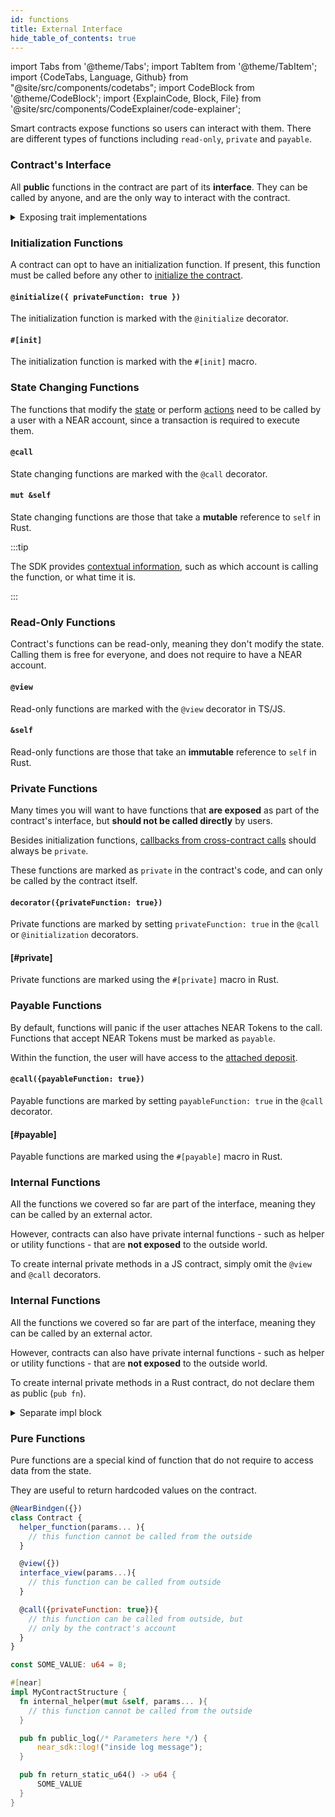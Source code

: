 ```yaml
---
id: functions
title: External Interface
hide_table_of_contents: true
---
```


import Tabs from '@theme/Tabs';
import TabItem from '@theme/TabItem';
import {CodeTabs, Language, Github} from "@site/src/components/codetabs";
import CodeBlock from '@theme/CodeBlock';
import {ExplainCode, Block, File} from '@site/src/components/CodeExplainer/code-explainer';

Smart contracts expose functions so users can interact with them. There are different types of functions including `read-only`, `private` and `payable`.

<ExplainCode languages="js,rust">

<Block highlights='{"js": "16-20,23-42,45-50,53-55,58-60", "rust": "24-34,37-62,64-75,77-79,81-83"}' fname="auction">

### Contract's Interface

All **public** functions in the contract are part of its **interface**. They can be called by anyone, and are the only way to interact with the contract.

</Block>

<Block highlights='{"rust": ""}' fname="auction" type='details'>

<details>
<summary> Exposing trait implementations </summary>

Functions can also be exposed through trait implementations. This can be useful if implementing a shared interface or standard for a contract. This code generation is handled very similarly to basic `pub` functions, but the `#[near]` macro only needs to be attached to the trait implementation, not the trait itself:

```rust
pub trait MyTrait {
    fn trait_method(&mut self);
}

#[near]
impl MyTrait for MyContractStructure {
    fn trait_method(&mut self) {
        // .. method logic here
    }
}
```
</details>

</Block>

<Block highlights='{"js":"15-20", "rust": "22-34"}' fname="auction">

### Initialization Functions
A contract can opt to have an initialization function. If present, this function must be called before any other to [initialize the contract](./storage.md).

</Block>

<Block highlights='{"js": "15"}' fname="auction">

#### `@initialize({ privateFunction: true })`
The initialization function is marked with the `@initialize` decorator.

</Block>

<Block highlights='{"rust": "22"}' fname="auction">

#### `#[init]`
The initialization function is marked with the `#[init]` macro.

</Block>

<Block highlights='{"js":"22-42,44-50", "rust": "37-62,64-75"}' fname="auction">

### State Changing Functions
The functions that modify the [state](./storage.md) or perform [actions](./actions.md) need to be called by a user with a NEAR account, since a transaction is required to execute them.

</Block>

<Block highlights='{"js": "22,44"}' fname="auction">

#### `@call`
State changing functions are marked with the `@call` decorator.

</Block>

<Block highlights='{"rust": "37,64"}' fname="auction">

#### `mut &self`
State changing functions are those that take a **mutable** reference to `self` in Rust.

</Block>

<Block highlights='{"js": "25,28,29", "rust": "40,45,46"}' fname="auction" type='info'>

:::tip

The SDK provides [contextual information](./environment.md), such as which account is calling the function, or what time it is.

:::

</Block>

<Block highlights='{"js":"52-55,57-60", "rust": "77-79,81-83"}' fname="auction">

### Read-Only Functions
Contract's functions can be read-only, meaning they don't modify the state. Calling them is free for everyone, and does not require to have a NEAR account.

</Block>

<Block highlights='{"js": "52,57"}' fname="auction">

#### `@view`
Read-only functions are marked with the `@view` decorator in TS/JS.

</Block>

<Block highlights='{"rust": "77,81"}' fname="auction">

#### `&self`
Read-only functions are those that take an **immutable** reference to `self` in Rust.

</Block>

<Block highlights='{"js":"15", "rust": "23"}' fname="auction">

### Private Functions
Many times you will want to have functions that **are exposed** as part of the contract's interface, but **should not be called directly** by users.

Besides initialization functions, [callbacks from cross-contract calls](./crosscontract.md) should always be `private`.

These functions are marked as `private` in the contract's code, and can only be called by the contract itself.

</Block>

<Block highlights='{"js": "15"}' fname="auction">

#### `decorator({privateFunction: true})`
Private functions are marked by setting `privateFunction: true` in the `@call` or `@initialization` decorators.

</Block>

<Block highlights='{"rust": "23"}' fname="auction">

#### [#private]
Private functions are marked using the `#[private]` macro in Rust.

</Block>

<Block highlights='{"js":"22,28", "rust": "36,45"}' fname="auction">

### Payable Functions
By default, functions will panic if the user attaches NEAR Tokens to the call. Functions that accept NEAR Tokens must be marked as `payable`.

Within the function, the user will have access to the [attached deposit](./environment.md).

</Block>

<Block highlights='{"js": "22,28"}' fname="auction">

#### `@call({payableFunction: true})`
Payable functions are marked by setting `payableFunction: true` in the `@call` decorator.

</Block>

<Block highlights='{"rust": "36,45"}' fname="auction">

#### [#payable]
Payable functions are marked using the `#[payable]` macro in Rust.

</Block>

<Block highlights='{"js":"3-5"}' fname="example">

### Internal Functions
All the functions we covered so far are part of the interface, meaning they can be called by an external actor.

However, contracts can also have private internal functions - such as helper or utility functions - that are **not exposed** to the outside world.

To create internal private methods in a JS contract, simply omit the `@view` and `@call` decorators.

</Block>

<Block highlights='{"rust": "5-7"}' fname="example">

### Internal Functions
All the functions we covered so far are part of the interface, meaning they can be called by an external actor.

However, contracts can also have private internal functions - such as helper or utility functions - that are **not exposed** to the outside world.

To create internal private methods in a Rust contract, do not declare them as public (`pub fn`).

</Block>

<Block highlights='{"rust": "5-7"}' fname="example" type='details'>

  <details>
  <summary> Separate impl block </summary>

  Another way of not exporting methods is by having a separate `impl Contract` section, that is not marked with `#[near]`.

  ```rust
  #[near]
  impl Contract {
      pub fn increment(&mut self) {
          self.internal_increment();
      }
  }
  impl Contract {
      /// This methods is still not exported.
      pub fn internal_increment(&mut self) {
          self.counter += 1;
      }
  }
  ```

  </details>

</Block>


<Block highlights='{"rust": "9-11,13-15"}' fname="example">

### Pure Functions
Pure functions are a special kind of function that do not require to access data from the state.

They are useful to return hardcoded values on the contract.

</Block>

<File language="js" fname="auction" url="https://github.com/near-examples/auctions-tutorial/blob/main/contract-ts/01-basic-auction/src/contract.ts" start="2" end="61" />

<File language="rust" fname="auction" url="https://github.com/near-examples/auctions-tutorial/blob/main/contract-rs/01-basic-auction/src/lib.rs" start="2" end="84" />

<CodeBlock language="js" fname="example">

```js
@NearBindgen({})
class Contract {
  helper_function(params... ){
    // this function cannot be called from the outside
  }

  @view({})
  interface_view(params...){
    // this function can be called from outside
  }

  @call({privateFunction: true}){
    // this function can be called from outside, but
    // only by the contract's account
  }
}
```

</CodeBlock>

<CodeBlock language="rust" fname="example">

```rs
const SOME_VALUE: u64 = 8;

#[near]
impl MyContractStructure {
  fn internal_helper(mut &self, params... ){
    // this function cannot be called from the outside
  }

  pub fn public_log(/* Parameters here */) {
      near_sdk::log!("inside log message");
  }

  pub fn return_static_u64() -> u64 {
      SOME_VALUE
  }
}
```

</CodeBlock>

</ExplainCode>
